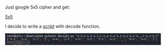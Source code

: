 Just google 5x5 cipher and get:

[5x5](https://en.wikipedia.org/wiki/Tap_code)

I decide to write a [script](decrypt.py) with decode function.

![decode](screenshots/decode.png)
